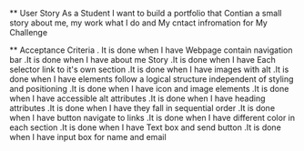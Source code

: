 ** User Story
As a Student I want to build a portfolio that Contian a small story about me, my work what I do and My cntact infromation for My Challenge 

** Acceptance Criteria
. It is done when I have Webpage contain navigation bar 
.It is done when I have about me Story 
.It is done when I have Each selector link to it's own section 
.It is done when I have  images with alt
.It is done when I have  elements follow a logical structure independent of styling and positioning 
.It is done when I have icon and image elements
.It is done when I have accessible alt attributes
.It is done when I have heading attributes
.It is done when I have they fall in sequential order
.It is done when I have button navigate to links
.It is done when I have different color in each section 
.It is done when I have  Text box and send button
.It is done when I have input box for name and email 
